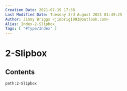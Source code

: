 ```yaml
---
Creation Date: 2021-07-19 17:38
Last Modified Date: Tuesday 3rd August 2021 01:49:25
Author: Jimmy Briggs <jimbrig1993@outlook.com>
Alias: Index-2-Slipbox
Tags: [ "#Type/Index" ]
---
```


# 2-Slipbox

## Contents

```query
path:2-Slipbox
```







